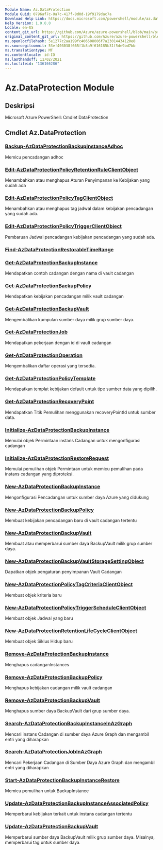 ```yaml
---
Module Name: Az.DataProtection
Module Guid: 0796af7c-0a7c-417f-8d0d-19f9179dac7a
Download Help Link: https://docs.microsoft.com/powershell/module/az.dataprotection
Help Version: 1.0.0.0
Locale: en-US
content_git_url: https://github.com/Azure/azure-powershell/blob/main/src/DataProtection/help/Az.DataProtection.md
original_content_git_url: https://github.com/Azure/azure-powershell/blob/main/src/DataProtection/help/Az.DataProtection.md
ms.openlocfilehash: 5e1277c2aa199fc406608006f7a23014434120e8
ms.sourcegitcommit: 53ef403038f665f1b3a9f616185b31f5de9bd7bb
ms.translationtype: MT
ms.contentlocale: id-ID
ms.lasthandoff: 11/02/2021
ms.locfileid: "136166286"
---
```

# Az.DataProtection Module
## Deskripsi
Microsoft Azure PowerShell: Cmdlet DataProtection

## Cmdlet Az.DataProtection
### [Backup-AzDataProtectionBackupInstanceAdhoc](Backup-AzDataProtectionBackupInstanceAdhoc.md)
Memicu pencadangan adhoc

### [Edit-AzDataProtectionPolicyRetentionRuleClientObject](Edit-AzDataProtectionPolicyRetentionRuleClientObject.md)
Menambahkan atau menghapus Aturan Penyimpanan ke Kebijakan yang sudah ada

### [Edit-AzDataProtectionPolicyTagClientObject](Edit-AzDataProtectionPolicyTagClientObject.md)
Menambahkan atau menghapus tag jadwal dalam kebijakan pencadangan yang sudah ada.

### [Edit-AzDataProtectionPolicyTriggerClientObject](Edit-AzDataProtectionPolicyTriggerClientObject.md)
Pembaruan Jadwal pencadangan kebijakan pencadangan yang sudah ada.

### [Find-AzDataProtectionRestorableTimeRange](Find-AzDataProtectionRestorableTimeRange.md)


### [Get-AzDataProtectionBackupInstance](Get-AzDataProtectionBackupInstance.md)
Mendapatkan contoh cadangan dengan nama di vault cadangan

### [Get-AzDataProtectionBackupPolicy](Get-AzDataProtectionBackupPolicy.md)
Mendapatkan kebijakan pencadangan milik vault cadangan

### [Get-AzDataProtectionBackupVault](Get-AzDataProtectionBackupVault.md)
Mengembalikan kumpulan sumber daya milik grup sumber daya.

### [Get-AzDataProtectionJob](Get-AzDataProtectionJob.md)
Mendapatkan pekerjaan dengan id di vault cadangan

### [Get-AzDataProtectionOperation](Get-AzDataProtectionOperation.md)
Mengembalikan daftar operasi yang tersedia.

### [Get-AzDataProtectionPolicyTemplate](Get-AzDataProtectionPolicyTemplate.md)
Mendapatkan templat kebijakan default untuk tipe sumber data yang dipilih.

### [Get-AzDataProtectionRecoveryPoint](Get-AzDataProtectionRecoveryPoint.md)
Mendapatkan Titik Pemulihan menggunakan recoveryPointId untuk sumber data.

### [Initialize-AzDataProtectionBackupInstance](Initialize-AzDataProtectionBackupInstance.md)
Memulai objek Permintaan instans Cadangan untuk mengonfigurasi cadangan

### [Initialize-AzDataProtectionRestoreRequest](Initialize-AzDataProtectionRestoreRequest.md)
Memulai pemulihan objek Permintaan untuk memicu pemulihan pada instans cadangan yang diproteksi.

### [New-AzDataProtectionBackupInstance](New-AzDataProtectionBackupInstance.md)
Mengonfigurasi Pencadangan untuk sumber daya Azure yang didukung

### [New-AzDataProtectionBackupPolicy](New-AzDataProtectionBackupPolicy.md)
Membuat kebijakan pencadangan baru di vault cadangan tertentu

### [New-AzDataProtectionBackupVault](New-AzDataProtectionBackupVault.md)
Membuat atau memperbarui sumber daya BackupVault milik grup sumber daya.

### [New-AzDataProtectionBackupVaultStorageSettingObject](New-AzDataProtectionBackupVaultStorageSettingObject.md)
Dapatkan objek pengaturan penyimpanan Vault Cadangan

### [New-AzDataProtectionPolicyTagCriteriaClientObject](New-AzDataProtectionPolicyTagCriteriaClientObject.md)
Membuat objek kriteria baru

### [New-AzDataProtectionPolicyTriggerScheduleClientObject](New-AzDataProtectionPolicyTriggerScheduleClientObject.md)
Membuat objek Jadwal yang baru

### [New-AzDataProtectionRetentionLifeCycleClientObject](New-AzDataProtectionRetentionLifeCycleClientObject.md)
Membuat objek Siklus Hidup baru

### [Remove-AzDataProtectionBackupInstance](Remove-AzDataProtectionBackupInstance.md)
Menghapus cadanganInstances

### [Remove-AzDataProtectionBackupPolicy](Remove-AzDataProtectionBackupPolicy.md)
Menghapus kebijakan cadangan milik vault cadangan

### [Remove-AzDataProtectionBackupVault](Remove-AzDataProtectionBackupVault.md)
Menghapus sumber daya BackupVault dari grup sumber daya.

### [Search-AzDataProtectionBackupInstanceInAzGraph](Search-AzDataProtectionBackupInstanceInAzGraph.md)
Mencari instans Cadangan di sumber daya Azure Graph dan mengambil entri yang diharapkan

### [Search-AzDataProtectionJobInAzGraph](Search-AzDataProtectionJobInAzGraph.md)
Mencari Pekerjaan Cadangan di Sumber Daya Azure Graph dan mengambil entri yang diharapkan

### [Start-AzDataProtectionBackupInstanceRestore](Start-AzDataProtectionBackupInstanceRestore.md)
Memicu pemulihan untuk BackupInstance

### [Update-AzDataProtectionBackupInstanceAssociatedPolicy](Update-AzDataProtectionBackupInstanceAssociatedPolicy.md)
Memperbarui kebijakan terkait untuk instans cadangan tertentu

### [Update-AzDataProtectionBackupVault](Update-AzDataProtectionBackupVault.md)
Memperbarui sumber daya BackupVault milik grup sumber daya.
Misalnya, memperbarui tag untuk sumber daya.

